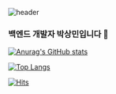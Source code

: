 ![header](https://capsule-render.vercel.app/api?type=waving&color=auto&height=300&section=header&text=백엔드%20개발자%20박상민입니다%20&desc=안녕하세요!&fontSize=40)

### 백엔드 개발자 박상민입니다 👋

[![Anurag's GitHub stats](https://github-readme-stats.vercel.app/api?username=minaver&show_icons=true&theme=tokyonight)](https://github.com/anuraghazra/github-readme-stats)

[![Top Langs](https://github-readme-stats.vercel.app/api/top-langs/?username=minaver&layout=compact)](https://github.com/anuraghazra/github-readme-stats)

[![Hits](https://hits.seeyoufarm.com/api/count/incr/badge.svg?url=https%3A%2F%2Fgithub.com%2Fminaver&count_bg=%23DAEBFF&title_bg=%23555555&icon=github.svg&icon_color=%23F3E5E5&title=hello&edge_flat=false)](https://hits.seeyoufarm.com)
